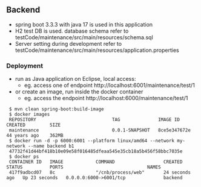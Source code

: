 ## Backend
- spring boot 3.3.3 with java 17 is used in this application
- H2 test DB is used. database schema refer to testCode/maintenance/src/main/resources/schema.sql
- Server setting during development refer to testCode/maintenance/src/main/resources/application.properties 

### Deployment
- run as Java application on Eclipse, local access:
   -  eg. access one of endpoint http://localhost:6001/maintenance/test/1
- or create an image, run inside the docker container
   - eg. access the endpoint http://localhost:6000/maintenance/test/1
 ```
  $ mvn clean spring-boot:build-image
  $ docker images 
  REPOSITORY                            TAG              IMAGE ID       CREATED         SIZE
  maintenance                           0.0.1-SNAPSHOT   8ce5e347672e   44 years ago    362MB
  $ docker run -d -p 6000:6001 --platform linux/amd64 --network my-network --name backend b1
  47732f41d44bf418b10e09e58f016485dfeaa545e35cb18a5b456f58bbc7035e
  $ docker ps
  CONTAINER ID   IMAGE            COMMAND                  CREATED          STATUS          PORTS                               NAMES
  417f9adbcd07   8c               "/cnb/process/web"       24 seconds ago   Up 23 seconds   0.0.0.0:6000->6001/tcp              backend
 ```
  

